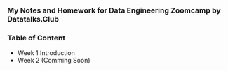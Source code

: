 ### My Notes and Homework for Data Engineering Zoomcamp by Datatalks.Club

### Table of Content
- Week 1 Introduction
- Week 2 (Comming Soon)